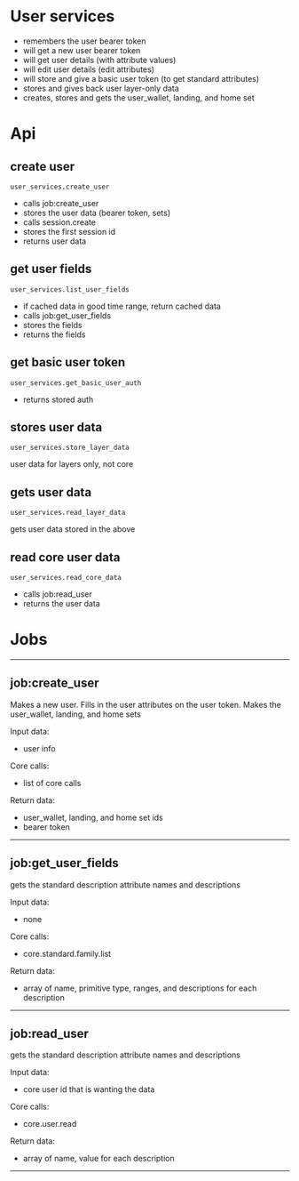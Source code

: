 # User services

* remembers the user bearer token
* will get a new user bearer token
* will get user details (with attribute values)
* will edit user details (edit attributes)
* will store and give a basic user token (to get standard attributes)
* stores and gives back user layer-only data
* creates, stores and gets the user_wallet, landing, and home set

# Api

## create user
    user_services.create_user
* calls job:create_user 
* stores the user data (bearer token, sets)
* calls session.create
* stores the first session id
* returns user data

## get user fields
    user_services.list_user_fields
* if cached data in good time range, return cached data
* calls job:get_user_fields
* stores the fields
* returns the fields

## get basic user token
    user_services.get_basic_user_auth
* returns stored auth


## stores user data
    user_services.store_layer_data
user data for layers only, not core

## gets user data
    user_services.read_layer_data
gets user data stored in the above

## read core user data
    user_services.read_core_data
* calls job:read_user
* returns the user data



# Jobs

--------------------------------------------

## job:create_user
Makes a new user. Fills in the user attributes on the user token. Makes the  user_wallet, landing, and home sets

Input data:
* user info

Core calls:
* list of core calls 

Return data:
* user_wallet, landing, and home set ids
* bearer token

-------------------------------------------

## job:get_user_fields
gets the standard description attribute names and descriptions

Input data:
* none

Core calls:
* core.standard.family.list

Return data:
* array of name, primitive type, ranges, and descriptions for each description

---------------------------------------------

## job:read_user
gets the standard description attribute names and descriptions

Input data:
* core user id that is wanting the data

Core calls:
* core.user.read

Return data:
* array of name, value for each description

---------------------------------------------